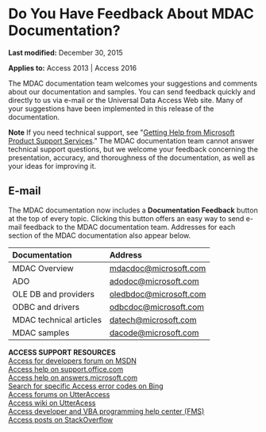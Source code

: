 
# Do You Have Feedback About MDAC Documentation?

 **Last modified:** December 30, 2015

**Applies to:** Access 2013 | Access 2016

The MDAC documentation team welcomes your suggestions and comments about our documentation and samples. You can send feedback quickly and directly to us via e-mail or the Universal Data Access Web site. Many of your suggestions have been implemented in this release of the documentation.


 **Note**  If you need technical support, see "[Getting Help from Microsoft Product Support Services](d5abcd89-3fdf-5ce4-164c-fb4545f89717.md)." The MDAC documentation team cannot answer technical support questions, but we welcome your feedback concerning the presentation, accuracy, and thoroughness of the documentation, as well as your ideas for improving it.


## E-mail

The MDAC documentation now includes a  **Documentation Feedback** button at the top of every topic. Clicking this button offers an easy way to send e-mail feedback to the MDAC documentation team. Addresses for each section of the MDAC documentation also appear below.



|**Documentation**|**Address**|
|:-----|:-----|
|MDAC Overview|mdacdoc@microsoft.com|
|ADO|adodoc@microsoft.com|
|OLE DB and providers|oledbdoc@microsoft.com|
|ODBC and drivers|odbcdoc@microsoft.com|
|MDAC technical articles|datech@microsoft.com|
|MDAC samples|dacode@microsoft.com|
 **ACCESS SUPPORT RESOURCES**<br>
[Access for developers forum on MSDN](https://social.msdn.microsoft.com/Forums/office/en-US/home?forum=accessdev)<br>
[Access help on support.office.com](https://support.office.com/search/results?query=Access)<br>
[Access help on answers.microsoft.com](http://answers.microsoft.com/en-us/office/forum/access?page=1&;tab=question&;status=all&;auth=1)<br>
[Search for specific Access error codes on Bing](http://www.bing.com/)<br>
[Access forums on UtterAccess](http://www.utteraccess.com/forum/index.php?act=idx)<br>
[Access wiki on UtterAcess](http://www.utteraccess.com/forum/index.php?act=idx)<br>
[Access developer and VBA programming help center (FMS)](http://www.fmsinc.com/MicrosoftAccess/developer/)<br>
[Access posts on StackOverflow](http://stackoverflow.com/questions/tagged/ms-access)
